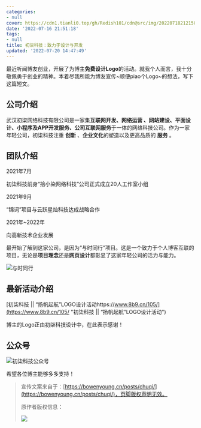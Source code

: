 ```yaml
---
categories:
- null
cover: https://cdn1.tianli0.top/gh/Redish101/cdn@src/img/20220718212150.png
date: '2022-07-16 21:51:18'
tags:
- null
title: 初柒科技：致力于设计与开发
updated: '2022-07-20 14:47:49'
---
```

最近听闻博友创业，开展了为博主**免费设计Logo**的活动。就我个人而言，我十分敬佩勇于创业的精神。本着尽我所能为博友宣传~顺便piao个Logo~的想法，写下这篇短文。

## 公司介绍

武汉初柒网络科技有限公司是一家集**互联网开发、网络运营 、网站建设、平面设计、小程序及APP开发服务、公司互联网服务**于一体的网络科技公司。作为一家年轻公司，初柒科技注重 **创新** 、**企业文化**的塑造以及更高品质的 **服务** 。

## 团队介绍

2021年7月

初柒科技前身“拾小染网络科技”公司正式成立20人工作室小组

2021年9月

“锦词”项目与云跃星灿科技达成战略合作

2021年~2022年

向高新技术企业发展

最开始了解到这家公司，是因为“与时同行”项目。这是一个致力于个人博客互联的项目，无论是**项目理念**还是**网页设计**都彰显了这家年轻公司的活力与能力。

![与时同行](https://oc.arcitcgn.cn/2022/07/16/62d20d4104dd0.png)

## 最新活动介绍

[初柒科技 || “扬帆起航”LOGO设计活动https://www.8b9.cn/105/](https://www.8b9.cn/105/ "初柒科技 || “扬帆起航”LOGO设计活动")

博主的Logo正由初柒科技设计中，在此表示感谢！

## 公众号

![初柒科技公众号](https://oc.arcitcgn.cn/2022/07/16/62d20f37d520c.jpg)

希望各位博主能够多多支持！

> 宣传文案来自于：[https://bowenyoung.cn/posts/chuqi/](https://bowenyoung.cn/posts/chuqi/)，页脚版权声明无效。
>
> 原作者版权信息：
>
> ![](https://cdn1.tianli0.top/gh/Redish101/cdn@src/img/20220716222002.png)
